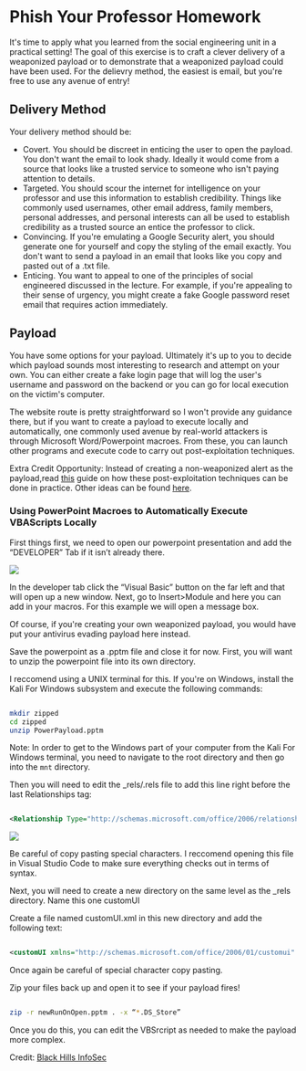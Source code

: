 # Phish Your Professor Homework

It's time to apply what you learned from the social engineering unit in a practical setting! The goal of this exercise is to craft a clever delivery of a weaponized payload or to demonstrate that a weaponized payload could have been used. For the delievry method, the easiest is email, but you're free to use any avenue of entry!

## Delivery Method

Your delivery method should be:

* Covert. You should be discreet in enticing the user to open the payload. You don't want the email to look shady. Ideally it would come from a source that looks like a trusted service to someone who isn't paying attention to details.
* Targeted. You should scour the internet for intelligence on your professor and use this information to establish credibility. Things like commonly used usernames, other email address, family members, personal addresses, and personal interests can all be used to establish credibility as a trusted source an entice the professor to click.
* Convincing. If you're emulating a Google Security alert, you should generate one for yourself and copy the styling of the email exactly. You don't want to send a payload in an email that looks like you copy and pasted out of a .txt file.
* Enticing. You want to appeal to one of the principles of social engineered discussed in the lecture. For example, if you're appealing to their sense of urgency, you might create a fake Google password reset email that requires action immediately.

## Payload

You have some options for your payload. Ultimately it's up to you to decide which payload sounds most interesting to research and attempt on your own. You can either create a fake login page that will log the user's username and password on the backend or you can go for local execution on the victim's computer.

The website route is pretty straightforward so I won't provide any guidance there, but if you want to create a payload to execute locally and automatically, one commonly used avenue by real-world attackers is through Microsoft Word/Powerpoint macroes. From these, you can launch other programs and execute code to carry out post-exploitation techniques.

Extra Credit Opportunity: Instead of creating a non-weaponized alert as the payload,read [this](https://www.blackhillsinfosec.com/click-to-enable-content/) guide on how these post-exploitation techniques can be done in practice. Other ideas can be found [here](https://github.com/yeyintminthuhtut/Awesome-Red-Teaming#-initial-access). 

### Using PowerPoint Macroes to Automatically Execute VBAScripts Locally

First things first, we need to open our powerpoint presentation and add the “DEVELOPER” Tab if it isn’t already there.

![](\phishPics\powerpointOptions.png)

In the developer tab click the “Visual Basic” button on the far left and that will open up a new window. Next, go to Insert>Module and here you can add in your macros. For this example we will open a message box.

Of course, if you're creating your own weaponized payload, you would have put your antivirus evading payload here instead.

Save the powerpoint as a .pptm file and close it for now. First, you will want to unzip the powerpoint file into its own directory. 

I reccomend using a UNIX terminal for this. If you're on Windows, install the Kali For Windows subsystem and execute the following commands:

```bash

mkdir zipped
cd zipped
unzip PowerPayload.pptm

```

Note: In order to get to the Windows part of your computer from the Kali For Windows terminal, you need to navigate to the root directory and then go into the `mnt` directory.

Then you will need to edit the _rels/.rels file to add this line right before the last Relationships tag:

```xml

<Relationship Type="http://schemas.microsoft.com/office/2006/relationships/ui/extensibility" Target="/customUI/customUI.xml" Id="Rd6e72c29d34a427e"/>

```

![](/phishPics/relsedit.png)

Be careful of copy pasting special characters. I reccomend opening this file in Visual Studio Code to make sure everything checks out in terms of syntax.

Next, you will need to create a new directory on the same level as the _rels directory. Name this one customUI

Create a file named customUI.xml in this new directory and add the following text:

```xml

<customUI xmlns="http://schemas.microsoft.com/office/2006/01/customui" onLoad="Run_On_Open" ></customUI>

```

Once again be careful of special character copy pasting.

Zip your files back up and open it to see if your payload fires! 

```bash

zip -r newRunOnOpen.pptm . -x “*.DS_Store”

```

Once you do this, you can edit the VBSrcript as needed to make the payload more complex.



Credit: [Black Hills InfoSec](!https://www.blackhillsinfosec.com/phishing-with-powerpoint/)
